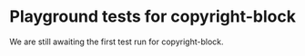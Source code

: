 # Playground tests for copyright-block
We are still awaiting the first test run for copyright-block.
